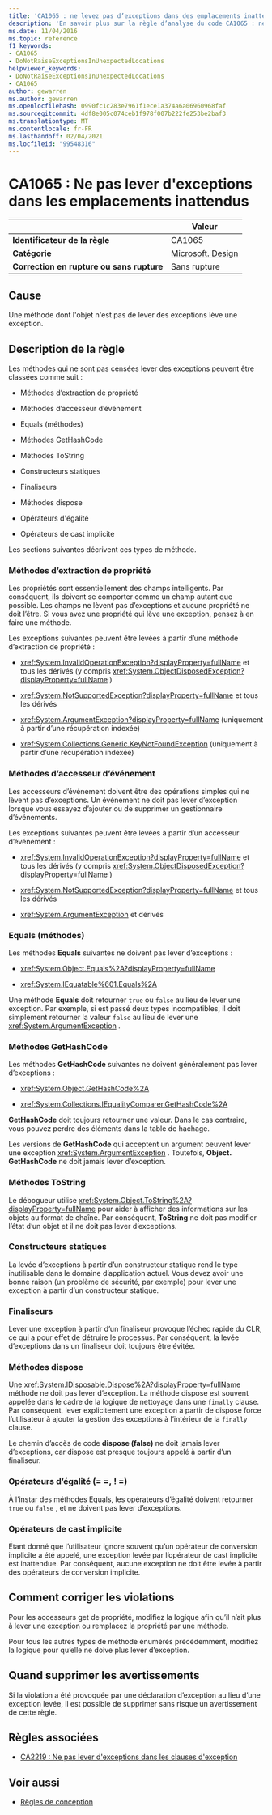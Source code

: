 ```yaml
---
title: 'CA1065 : ne levez pas d’exceptions dans des emplacements inattendus (analyse du code)'
description: 'En savoir plus sur la règle d’analyse du code CA1065 : ne pas lever d’exceptions dans des emplacements inattendus'
ms.date: 11/04/2016
ms.topic: reference
f1_keywords:
- CA1065
- DoNotRaiseExceptionsInUnexpectedLocations
helpviewer_keywords:
- DoNotRaiseExceptionsInUnexpectedLocations
- CA1065
author: gewarren
ms.author: gewarren
ms.openlocfilehash: 0990fc1c283e7961f1ece1a374a6a06960968faf
ms.sourcegitcommit: 4df8e005c074ceb1f978f007b222fe253be2baf3
ms.translationtype: MT
ms.contentlocale: fr-FR
ms.lasthandoff: 02/04/2021
ms.locfileid: "99548316"
---
```

# <a name="ca1065-do-not-raise-exceptions-in-unexpected-locations"></a>CA1065 : Ne pas lever d'exceptions dans les emplacements inattendus

| | Valeur |
|-|-|
| **Identificateur de la règle** |CA1065|
| **Catégorie** |[Microsoft. Design](design-warnings.md)|
| **Correction en rupture ou sans rupture** |Sans rupture|

## <a name="cause"></a>Cause

Une méthode dont l'objet n'est pas de lever des exceptions lève une exception.

## <a name="rule-description"></a>Description de la règle

Les méthodes qui ne sont pas censées lever des exceptions peuvent être classées comme suit :

- Méthodes d’extraction de propriété

- Méthodes d’accesseur d’événement

- Equals (méthodes)

- Méthodes GetHashCode

- Méthodes ToString

- Constructeurs statiques

- Finaliseurs

- Méthodes dispose

- Opérateurs d'égalité

- Opérateurs de cast implicite

Les sections suivantes décrivent ces types de méthode.

### <a name="property-get-methods"></a>Méthodes d’extraction de propriété

Les propriétés sont essentiellement des champs intelligents. Par conséquent, ils doivent se comporter comme un champ autant que possible. Les champs ne lèvent pas d’exceptions et aucune propriété ne doit l’être. Si vous avez une propriété qui lève une exception, pensez à en faire une méthode.

Les exceptions suivantes peuvent être levées à partir d’une méthode d’extraction de propriété :

- <xref:System.InvalidOperationException?displayProperty=fullName> et tous les dérivés (y compris <xref:System.ObjectDisposedException?displayProperty=fullName> )

- <xref:System.NotSupportedException?displayProperty=fullName> et tous les dérivés

- <xref:System.ArgumentException?displayProperty=fullName> (uniquement à partir d’une récupération indexée)

- <xref:System.Collections.Generic.KeyNotFoundException> (uniquement à partir d’une récupération indexée)

### <a name="event-accessor-methods"></a>Méthodes d’accesseur d’événement

Les accesseurs d’événement doivent être des opérations simples qui ne lèvent pas d’exceptions. Un événement ne doit pas lever d’exception lorsque vous essayez d’ajouter ou de supprimer un gestionnaire d’événements.

Les exceptions suivantes peuvent être levées à partir d’un accesseur d’événement :

- <xref:System.InvalidOperationException?displayProperty=fullName> et tous les dérivés (y compris <xref:System.ObjectDisposedException?displayProperty=fullName> )

- <xref:System.NotSupportedException?displayProperty=fullName> et tous les dérivés

- <xref:System.ArgumentException> et dérivés

### <a name="equals-methods"></a>Equals (méthodes)

Les méthodes **Equals** suivantes ne doivent pas lever d’exceptions :

- <xref:System.Object.Equals%2A?displayProperty=fullName>

- <xref:System.IEquatable%601.Equals%2A>

Une méthode **Equals** doit retourner `true` ou `false` au lieu de lever une exception. Par exemple, si est passé deux types incompatibles, il doit simplement retourner la valeur `false` au lieu de lever une <xref:System.ArgumentException> .

### <a name="gethashcode-methods"></a>Méthodes GetHashCode

Les méthodes **GetHashCode** suivantes ne doivent généralement pas lever d’exceptions :

- <xref:System.Object.GetHashCode%2A>

- <xref:System.Collections.IEqualityComparer.GetHashCode%2A>

**GetHashCode** doit toujours retourner une valeur. Dans le cas contraire, vous pouvez perdre des éléments dans la table de hachage.

Les versions de **GetHashCode** qui acceptent un argument peuvent lever une exception <xref:System.ArgumentException> . Toutefois, **Object. GetHashCode** ne doit jamais lever d’exception.

### <a name="tostring-methods"></a>Méthodes ToString

Le débogueur utilise <xref:System.Object.ToString%2A?displayProperty=fullName> pour aider à afficher des informations sur les objets au format de chaîne. Par conséquent, **ToString** ne doit pas modifier l’état d’un objet et il ne doit pas lever d’exceptions.

### <a name="static-constructors"></a>Constructeurs statiques

La levée d’exceptions à partir d’un constructeur statique rend le type inutilisable dans le domaine d’application actuel. Vous devez avoir une bonne raison (un problème de sécurité, par exemple) pour lever une exception à partir d’un constructeur statique.

### <a name="finalizers"></a>Finaliseurs

Lever une exception à partir d’un finaliseur provoque l’échec rapide du CLR, ce qui a pour effet de détruire le processus. Par conséquent, la levée d’exceptions dans un finaliseur doit toujours être évitée.

### <a name="dispose-methods"></a>Méthodes dispose

Une <xref:System.IDisposable.Dispose%2A?displayProperty=fullName> méthode ne doit pas lever d’exception. La méthode dispose est souvent appelée dans le cadre de la logique de nettoyage dans une `finally` clause. Par conséquent, lever explicitement une exception à partir de dispose force l’utilisateur à ajouter la gestion des exceptions à l’intérieur de la `finally` clause.

Le chemin d’accès de code **dispose (false)** ne doit jamais lever d’exceptions, car dispose est presque toujours appelé à partir d’un finaliseur.

### <a name="equality-operators--"></a>Opérateurs d’égalité (= =, ! =)

À l’instar des méthodes Equals, les opérateurs d’égalité doivent retourner `true` ou `false` , et ne doivent pas lever d’exceptions.

### <a name="implicit-cast-operators"></a>Opérateurs de cast implicite

Étant donné que l’utilisateur ignore souvent qu’un opérateur de conversion implicite a été appelé, une exception levée par l’opérateur de cast implicite est inattendue. Par conséquent, aucune exception ne doit être levée à partir des opérateurs de conversion implicite.

## <a name="how-to-fix-violations"></a>Comment corriger les violations

Pour les accesseurs get de propriété, modifiez la logique afin qu’il n’ait plus à lever une exception ou remplacez la propriété par une méthode.

Pour tous les autres types de méthode énumérés précédemment, modifiez la logique pour qu’elle ne doive plus lever d’exception.

## <a name="when-to-suppress-warnings"></a>Quand supprimer les avertissements

Si la violation a été provoquée par une déclaration d’exception au lieu d’une exception levée, il est possible de supprimer sans risque un avertissement de cette règle.

## <a name="related-rules"></a>Règles associées

- [CA2219 : Ne pas lever d'exceptions dans les clauses d'exception](ca2219.md)

## <a name="see-also"></a>Voir aussi

- [Règles de conception](design-warnings.md)
